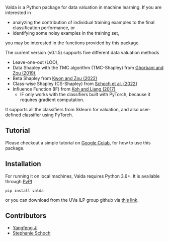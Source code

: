 
Valda is a Python package for data valuation in machine learning. If you are interested in 

- analyzing the contribution of individual training examples to the final classification performance, or 
- identifying some noisy examples in the training set, 

you may be interested in the functions provided by this package.


The current version (v0.1.5) supports five different data valuation methods 

- Leave-one-out (LOO), 
- Data Shapley with the TMC algorithm (TMC-Shapley) from [Ghorbani and Zou (2019)](https://proceedings.mlr.press/v97/ghorbani19c.html), 
- Beta Shapley from [Kwon and Zou (2022)](https://arxiv.org/abs/2110.14049)
- Class-wise Shapley (CS-Shapley) from [Schoch et al. (2022)](https://arxiv.org/abs/2211.06800)
- Influence Function (IF) from [Koh and Liang (2017)](https://arxiv.org/abs/1703.04730)
  - IF only works with the classifiers built with PyTorch, because it requires gradient computation.


It supports all the classifiers from Sklearn for valuation, and also user-defined classifier using PyTorch. 

## Tutorial

Please checkout a simple tutorial on [Google Colab](https://colab.research.google.com/drive/1agsMNqZan-3RnJLQtBGATRHHWYMe7C9H?usp=sharing), for how to use this package. 


## Installation

For running it on local machines, Valda requires Python 3.6+. It is available through [PyPI](https://pypi.org/project/valda/)

```
pip install valda
```
or you can download from the UVa ILP group github via [this link](https://github.com/uvanlp/valda).

## Contributors

- [Yangfeng Ji](https://yangfengji.net/)
- [Stephanie Schoch](https://stephanieschoch.com/)
